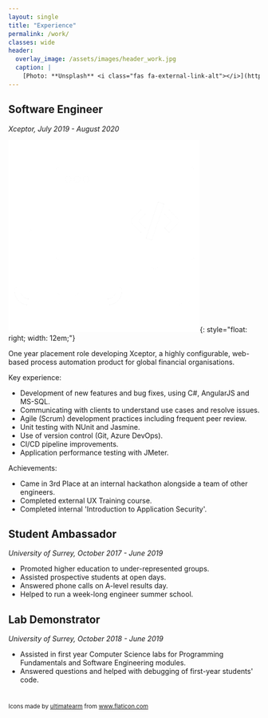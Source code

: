```yaml
---
layout: single
title: "Experience"
permalink: /work/
classes: wide
header:
  overlay_image: /assets/images/header_work.jpg
  caption: |
    [Photo: **Unsplash** <i class="fas fa-external-link-alt"></i>](https://unsplash.com/photos/Oja2ty_9ZLM)
---
```


## Software Engineer

_Xceptor, July 2019 - August 2020_

![image](/assets/images/computer.png){: style="float: right; width: 12em;"}

One year placement role developing Xceptor, a highly configurable, web-based
process automation product for global financial organisations.

Key experience:

- Development of new features and bug fixes, using C#, AngularJS and MS-SQL.
- Communicating with clients to understand use cases and resolve issues.
- Agile (Scrum) development practices including frequent peer review.
- Unit testing with NUnit and Jasmine.
- Use of version control (Git, Azure DevOps).
- CI/CD pipeline improvements.
- Application performance testing with JMeter.

Achievements:

- Came in 3rd Place at an internal hackathon alongside a team of other engineers.
- Completed external UX Training course.
- Completed internal 'Introduction to Application Security'.

## Student Ambassador

_University of Surrey, October 2017 - June 2019_

- Promoted higher education to under-represented groups.
- Assisted prospective students at open days.
- Answered phone calls on A-level results day.
- Helped to run a week-long engineer summer school.

## Lab Demonstrator

_University of Surrey, October 2018 - June 2019_

- Assisted in first year Computer Science labs for Programming Fundamentals and
  Software Engineering modules.
- Answered questions and helped with debugging of first-year students' code.

<br />
<sub>
    Icons made by <a href="https://www.flaticon.com/free-icon/computer_2811152?related_item_id=2811152&term=software" title="ultimatearm">ultimatearm</a> from <a href="https://www.flaticon.com/" title="Flaticon">www.flaticon.com</a>
</sub>
